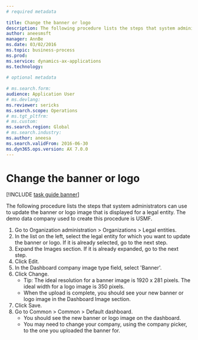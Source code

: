 ```yaml
--- 
# required metadata 
 
title: Change the banner or logo
description: The following procedure lists the steps that system administrators can use to update the banner or logo image that is displayed for a legal entity. 
author: aneesmsft
manager: AnnBe 
ms.date: 03/02/2016
ms.topic: business-process 
ms.prod:  
ms.service: dynamics-ax-applications 
ms.technology:  
 
# optional metadata 
 
# ms.search.form:   
audience: Application User 
# ms.devlang:  
ms.reviewer: sericks
ms.search.scope: Operations 
# ms.tgt_pltfrm:  
# ms.custom:  
ms.search.region: Global
# ms.search.industry: 
ms.author: aneesa
ms.search.validFrom: 2016-06-30 
ms.dyn365.ops.version: AX 7.0.0 
---
```

# Change the banner or logo

[!INCLUDE [task guide banner](../../includes/task-guide-banner.md)]

The following procedure lists the steps that system administrators can use to update the banner or logo image that is displayed for a legal entity. The demo data company used to create this procedure is USMF.

1. Go to Organization administration > Organizations > Legal entities.
2. In the list on the left, select the legal entity for which you want to update the banner or logo. If it is already selected, go to the next step.
3. Expand the Images section. If it is already expanded, go to the next step.
4. Click Edit.
5. In the Dashboard company image type field, select 'Banner'.
6. Click Change.
    * Tip: The ideal resolution for a banner image is 1920 x 281 pixels. The ideal width for a logo image is 350 pixels.  
    * When the upload is complete, you should see your new banner or logo image in the Dashboard Image section.  
7. Click Save.
8. Go to Common > Common > Default dashboard.
    * You should see the new banner or logo image on the dashboard.  
    * You may need to change your company, using the company picker, to the one you uploaded the banner for.  

